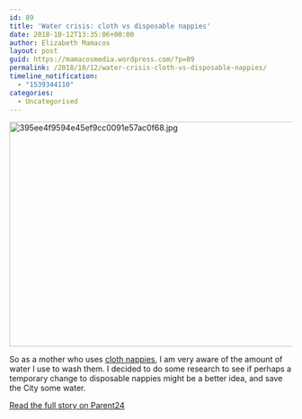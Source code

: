 ```yaml
---
id: 89
title: 'Water crisis: cloth vs disposable nappies'
date: 2018-10-12T13:35:06+00:00
author: Elizabeth Mamacos
layout: post
guid: https://mamacosmedia.wordpress.com/?p=89
permalink: /2018/10/12/water-crisis-cloth-vs-disposable-nappies/
timeline_notification:
  - "1539344110"
categories:
  - Uncategorised
---
```

<img class="alignnone size-full wp-image-90" src="https://i0.wp.com/34.231.169.105/wp-content/uploads/2018/10/395ee4f9594e45ef9cc0091e57ac0f68.jpg?resize=600%2C400" alt="395ee4f9594e45ef9cc0091e57ac0f68.jpg" width="600" height="400" srcset="/wp-content/uploads/2018/10/395ee4f9594e45ef9cc0091e57ac0f68.jpg?w=600 600w, /wp-content/uploads/2018/10/395ee4f9594e45ef9cc0091e57ac0f68.jpg?resize=300%2C200 300w" sizes="(max-width: 600px) 100vw, 600px" data-recalc-dims="1" />

So as a mother who uses [cloth nappies](http://www.parent24.com/Baby/Babycare/Cloth-diapers-101-20150114), I am very aware of the amount of water I use to wash them. I decided to do some research to see if perhaps a temporary change to disposable nappies might be a better idea, and save the City some water.

<a href="https://www.parent24.com/Baby/Babycare/are-cloth-nappies-still-a-viable-option-in-a-water-crisis-20170828" target="_blank" rel="noopener">Read the full story on Parent24</a>
